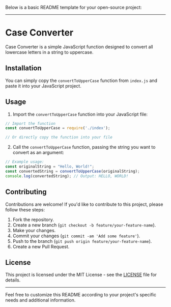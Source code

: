 Below is a basic README template for your open-source project:

---

# Case Converter

Case Converter is a simple JavaScript function designed to convert all lowercase letters in a string to uppercase.

## Installation

You can simply copy the `convertToUpperCase` function from `index.js` and paste it into your JavaScript project.

## Usage

1. Import the `convertToUpperCase` function into your JavaScript file:

```javascript
// Import the function
const convertToUpperCase = require('./index');

// Or directly copy the function into your file
```

2. Call the `convertToUpperCase` function, passing the string you want to convert as an argument:

```javascript
// Example usage:
const originalString = "Hello, World!";
const convertedString = convertToUpperCase(originalString);
console.log(convertedString); // Output: HELLO, WORLD!
```

## Contributing

Contributions are welcome! If you'd like to contribute to this project, please follow these steps:

1. Fork the repository.
2. Create a new branch (`git checkout -b feature/your-feature-name`).
3. Make your changes.
4. Commit your changes (`git commit -am 'Add some feature'`).
5. Push to the branch (`git push origin feature/your-feature-name`).
6. Create a new Pull Request.

## License

This project is licensed under the MIT License - see the [LICENSE](LICENSE) file for details.

---

Feel free to customize this README according to your project's specific needs and additional information.